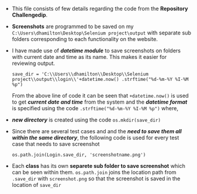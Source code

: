 + This file consists of few details regarding the code from the **Repository Challengedip**.

+ **Screenshots** are programmed to be saved on my `C:\Users\dhamilton\Desktop\Selenium project\output` with separate sub folders corresponding to each functionality on the website.

* I have made use of **_datetime module_** to save screenshots on folders with current date and time as its name. This makes it easier for reviewing output.

   `save_dir = 'C:\\Users\\dhamilton\\Desktop\\Selenium project\\output\\login\\'+datetime.now() .strftime("%d-%m-%Y %I-%M %p")`

   From the above line of code it can be seen that `+datetime.now()` is used to get **_current date and time_** from the system and the **_datetime format_** is specified using the code `.strftime("%d-%m-%Y %I-%M %p")` where,

+ **_new directory_** is created using the code `os.mkdir(save_dir)`

* Since there are several test cases and and the **_need to save them all within the same directory_**, the following code is used for every test case that needs to save screenshot

   `os.path.join(Login.save_dir, 'screenshotname.png')`

* Each **class** has its own **separete sub folder to save screenshot** which can be seen within them. `os.path.join` joins the location path from `.save_dir` with `screenshot.png` so that the screenshot is saved in the location of `save_dir`
